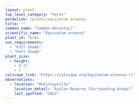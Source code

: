 ```yaml
---
layout: plant                                                              
top_level_category: "Ferns"
permalink: /plants/equisetum_arvense
title: ""
common_name: "Common Horsetail"
scientific_name: "Equisetum arvense"
plant_id: fbc8a
sun_requirements:
  - "Full Shade"
  - "Part Shade"
plant_size:
  - height: 
    - 0.17
    - 2
calscape_link: "https://calscape.org/Equisetum-arvense-()"
observations: 
  - location: "McKinleyville"
    location_detail: "Azalea Reserve (Surrounding Areas)"    
    last_spotted: "2022"
---
```


